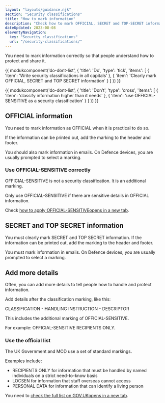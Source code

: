 ```yaml
---
layout: "layouts/guidance.njk"
section: "Security classifications"
title: "How to mark information"
description: "Check how to mark OFFICIAL, SECRET and TOP-SECRET information and how to use OFFICIAL-SENSITIVE correctly in Defence."
dateUpdated: 2023-08-08
eleventyNavigation:
  key: "Security classifications"
  url: "/security-classifications/"
---
```


You need to mark information correctly so that people understand how to protect and share it.

{{ modukcomponent('do-dont-list', {
  'title': 'Do',
  'type': 'tick',
  'items': [
    {
      'item': 'Write security classifications in all capitals'
    },
    {
      'item': 'Clearly mark OFFICIAL, SECRET and TOP SECRET information'
    }
  ]
}) }}

{{ modukcomponent('do-dont-list', {
  'title': 'Don’t',
  'type': 'cross',
  'items': [
    {
      'item': 'classify information higher than it needs'
    },
    {
      'item': 'use OFFICIAL-SENSITIVE as a security classification'
    }
  ]
}) }}

## OFFICIAL information

You need to mark information as OFFICIAL when it is practical to do so.

If the information can be printed out, add the marking to the header and footer. 

You should also mark information in emails. On Defence devices, you are usually prompted to select a marking. 


### Use OFFICIAL-SENSITIVE correctly

OFFICIAL-SENSITIVE is not a security classification. It is an additional marking. 

Only use OFFICIAL-SENSITIVE if there are sensitive details in OFFICIAL information.

Check <a href="https://www.gov.uk/government/publications/government-security-classifications/government-security-classifications-policy-html#additional-markings:~:text=Applying%20the%20%2DSENSITIVE%20marking" target="_blank">how to apply OFFICIAL-SENSITIVE<span class="govuk-visually-hidden">opens in a new tab</span></a>.


## SECRET and TOP SECRET information

You must clearly mark SECRET and TOP SECRET information. If the information can be printed out, add the marking to the header and footer. 

You must mark information in emails. On Defence devices, you are usually prompted to select a marking. 

## Add more details

Often, you can add more details to tell people how to handle and protect information.

Add details after the classification marking, like this:

CLASSIFICATION - HANDLING INSTRUCTION - DESCRIPTOR

This includes the additional marking of OFFICIAL-SENSITIVE. 

For example: OFFICIAL-SENSITIVE RECIPIENTS ONLY.

### Use the official list

The UK Government and MOD use a set of standard markings.

Examples include:

- RECIPIENTS ONLY for information that must be handled by named individuals on a strict need-to-know basis
- LOCSEN for information that staff overseas cannot access
- PERSONAL DATA for information that can identify a living person

You need to <a href="https://www.gov.uk/government/publications/government-security-classifications/government-security-classifications-policy-html#additional-markings" target="_blank">check the full list on GOV.UK<span class="govuk-visually-hidden">opens in a new tab</span></a>.
